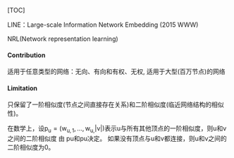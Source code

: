 

[TOC]



LINE：Large-scale Information Network Embedding (2015 WWW)

NRL(Network representation learning)

#### Contribution

适用于任意类型的网络：无向、有向和有权、无权, 适用于大型(百万节点)的网络

#### Limitation

只保留了一阶相似度(节点之间直接存在关系)和二阶相似度(临近网络结构的相似性)。

在数学上，设$\mathrm{p}_{\mathrm{u}}=\left(\mathrm{w}_{\mathrm{u}, 1}, \ldots, \mathrm{w}_{\mathrm{u},}|\mathrm{v}|\right)$表示u与所有其他顶点的一阶相似度，则u和v之间的二阶相似度 由 pu和pu决定。 如果没有顶点与u和v都连接，则u和v之间的二阶相似度为0。



